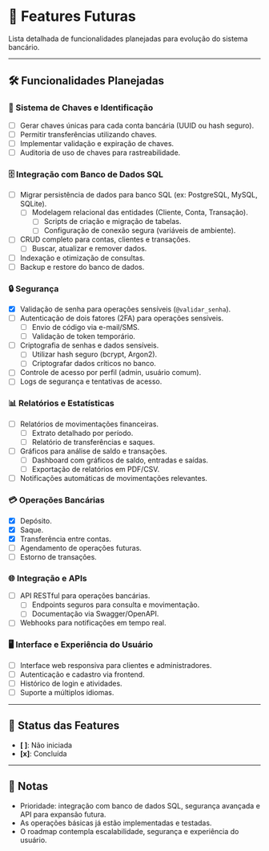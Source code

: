 # 📌 Features Futuras

Lista detalhada de funcionalidades planejadas para evolução do sistema bancário.

---

## 🛠️ Funcionalidades Planejadas

### 🔑 Sistema de Chaves e Identificação

- [ ] Gerar chaves únicas para cada conta bancária (UUID ou hash seguro).
- [ ] Permitir transferências utilizando chaves.
- [ ] Implementar validação e expiração de chaves.
- [ ] Auditoria de uso de chaves para rastreabilidade.

### 🗄️ Integração com Banco de Dados SQL

- [ ] Migrar persistência de dados para banco SQL (ex: PostgreSQL, MySQL, SQLite).
  - [ ] Modelagem relacional das entidades (Cliente, Conta, Transação).
    - [ ] Scripts de criação e migração de tabelas.
    - [ ] Configuração de conexão segura (variáveis de ambiente).
- [ ] CRUD completo para contas, clientes e transações.
  - [ ] Buscar, atualizar e remover dados.
- [ ] Indexação e otimização de consultas.
- [ ] Backup e restore do banco de dados.

### 🔒 Segurança

- [x] Validação de senha para operações sensíveis (`@validar_senha`).
- [ ] Autenticação de dois fatores (2FA) para operações sensíveis.
  - [ ] Envio de código via e-mail/SMS.
  - [ ] Validação de token temporário.
- [ ] Criptografia de senhas e dados sensíveis.
  - [ ] Utilizar hash seguro (bcrypt, Argon2).
  - [ ] Criptografar dados críticos no banco.
- [ ] Controle de acesso por perfil (admin, usuário comum).
- [ ] Logs de segurança e tentativas de acesso.

### 📊 Relatórios e Estatísticas

- [ ] Relatórios de movimentações financeiras.
  - [ ] Extrato detalhado por período.
  - [ ] Relatório de transferências e saques.
- [ ] Gráficos para análise de saldo e transações.
  - [ ] Dashboard com gráficos de saldo, entradas e saídas.
  - [ ] Exportação de relatórios em PDF/CSV.
- [ ] Notificações automáticas de movimentações relevantes.

### 💳 Operações Bancárias

- [x] Depósito.
- [x] Saque.
- [x] Transferência entre contas.
- [ ] Agendamento de operações futuras.
- [ ] Estorno de transações.

### 🌐 Integração e APIs

- [ ] API RESTful para operações bancárias.
  - [ ] Endpoints seguros para consulta e movimentação.
  - [ ] Documentação via Swagger/OpenAPI.
- [ ] Webhooks para notificações em tempo real.

### 🖥️ Interface e Experiência do Usuário

- [ ] Interface web responsiva para clientes e administradores.
- [ ] Autenticação e cadastro via frontend.
- [ ] Histórico de login e atividades.
- [ ] Suporte a múltiplos idiomas.

---

## 🏁 Status das Features

- **[ ]**: Não iniciada  
- **[x]**: Concluída  

---

## 📝 Notas

- Prioridade: integração com banco de dados SQL, segurança avançada e API para expansão futura.
- As operações básicas já estão implementadas e testadas.
- O roadmap contempla escalabilidade, segurança e experiência do usuário.
